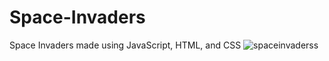 # Space-Invaders
Space Invaders made using JavaScript, HTML, and CSS
![spaceinvaderss](https://github.com/ry4n-s/Space-Invaders/assets/132171741/d4438474-362a-435c-9865-a046f2ba91e6)


